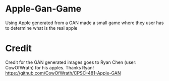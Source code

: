 # Apple-Gan-Game
Using Apple generated from a GAN made a small game where they user has to determine what is the real apple

# Credit
Credit for the GAN generated images goes to Ryan Chen (user: CowOfWrath) for his apples. Thanks Ryan!
https://github.com/CowOfWrath/CPSC-481-Apple-GAN
